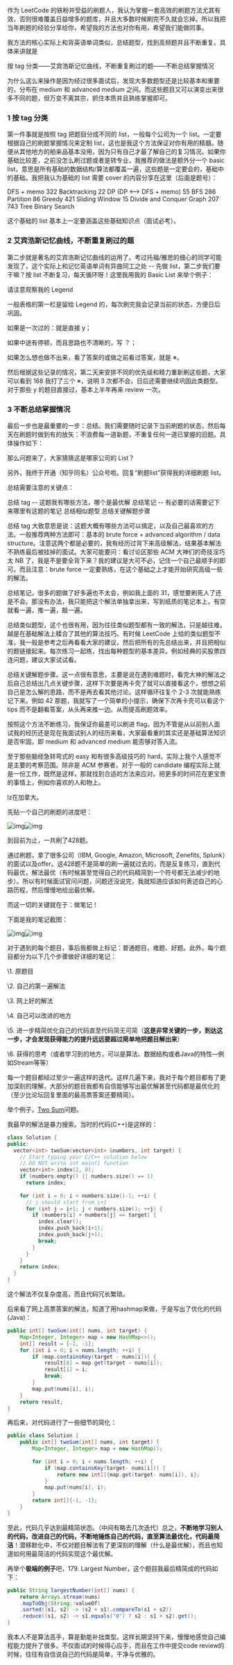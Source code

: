 作为 LeetCode 的铁粉并受益的刷题人，我认为掌握一套高效的刷题方法尤其有效，否则很难覆盖日益增多的题库，并且大多数时候刷完不久就会忘掉。所以我把当年刷题的经验分享给你，希望我的方法也对你有用，希望我们能做同事。

我方法的核心实际上和背英语单词类似，总结题型，找到高频题并且不断重复。具体来讲就是

按 tag 分类——艾宾浩斯记忆曲线，不断重复刷过的题——不断总结掌握情况

为什么这么来操作是因为经过很多面试后，发现大多数题型还是比较基本和重要的，分布在 medium 和 advanced medium 之间。而这些题目又可以演变出来很多不同的题，但万变不离其宗，抓住本质并且熟练掌握即可。

### 1 按 tag 分类

第一件事就是按照 tag 把题目分成不同的 list，一般每个公司为一个 list。一定要根据自己的刷题掌握情况来定制 list，这也是我这个方法保证对你有用的精髓。随便从其他地方的舶来品基本没用，因为只有自己才最了解自己的复习情况。如果你基础比较差，之前没怎么刷过题或者是转专业，我推荐的做法是额外分一个 basic list，意思是所有基础的数据结构/算法都覆盖一遍，这些题是一定要会的，基础中的基础。我把我认为基础的 list 需要 cover 的内容分享在这里（后面是题号）：

DFS + memo 322
Backtracking 22
DP (DP <--> DFS + memo) 55
BFS 286
Partition 86
Greedy 421
Sliding Window 15
Divide and Conquer
Graph 207 743
Tree
Binary Search

这个基础的 list 基本上一定要涵盖这些基础知识点（面试必考）。

### 2 艾宾浩斯记忆曲线，不断重复刷过的题

第二步就是著名的艾宾浩斯记忆曲线的运用了。考过托福/雅思的细心的同学可能发现了，这个实际上和记忆英语单词有异曲同工之处 -- 先做 list，第二步我们要干嘛？按 list 不断复习，每天循环呀！这里我用我的 Basic List 来举个例子：

请注意观察我的 Legend

一般表格的第一栏是留给 Legend 的，每次刷完我会记录当前的状态，方便日后巩固。

如果是一次过的：就是直接 y；

如果中途有停顿，而且思路也不清晰的，写 ？；

如果怎么想也做不出来，看了答案的或做之前看过答案，就是 ※。

然后根据这些记录的情况，第二天来安排不同的优先级和精力重新刷这些题，大家可以看到 168 我打了三个 ※，说明 3 次都不会，日后还需要继续巩固此类题型。对于那些 y 的题目直接过，基本上半年再来 review 一次。

### 3 不断总结掌握情况

最后一步也是最重要的一步：总结。我们需要随时记录下当前刷题的状态，然后每天在刷题时做到有的放矢：不浪费每一道新题，不重复任何一道已掌握的旧题。具体操作如下：

那么问题来了，大家猜猜这是哪家公司的 List？

另外，我终于开通（知乎同名）公众号啦。回复“刷题list”获得我的详细刷题 list。

总结需要注意的关键点：

总结 tag -- 这题我有哪些方法，哪个是最优解
总结笔记 -- 有必要的话需要记下来哪里有这题的笔记
总结相似题型
总结关键解题步骤

总结 tag 大致意思是说：这题大概有哪些方法可以搞定，以及自己最喜欢的方法。一般推荐两种方法即可：基本的 brute force + advanced algorithm / data structure。注意这两个都是必要的，我有经历过背下来高级解法，结果基本解法不熟练最后被挂掉的面试。大家可能要问：看讨论区那些 ACM 大神们的奇技淫巧太 NB 了，我是不是要全背下来？我的建议是大可不必，记住一个自己最顺手的即可。而且注意：brute force 一定要熟练，在这个基础之上才能开始研究高级一些的解法。

总结笔记，很多的题做了好多遍也不太会，例如我上面的 31，感觉要刷死人了还是不会。那没有办法，我只能把这个解法单独拿出来，写到纸质的笔记本上，有空就看一遍，推一遍，敲一遍。

总结类似题型，这个也很有用，因为往往类似题型都有一致的解法，只是越往难，越是在基础解法上糅合了其他的算法技巧。有时候 LeetCode 上给的类似题型不准，我一般是参考之后再看看大家的建议，然后把所有的先总结出来，并且把相似的题链接起来。每次练习一起练，找出每种题型的基本差异。例如经典的买股票四连问题，建议大家试试看。

总结关键解题步骤。这一点很有意思，主要是说在遇到难题时，看完大神的解法之后自己总结出几点关键步骤，这样下次要是再卡壳了就可以直接看这个，想想之前自己是怎么解的思路，而不是再去看其他讨论。这样循环往复个 2-3 次就能熟练记下来。例如 42 那题，我就写了一个简单的小提示，确保下次再卡壳可以看这个 tips 而不是翻看答案，从头再来推一边。从而提高刷题效率。

按照这个方法不断练习，我保证你最差可以刷进 flag，因为不管是从以前别人面试我的经历还是现在我面试别人的经历来看，大家最看重的其实还是基础算法知识是否牢固，即 medium 和 advanced medium 能否够对答入流。

至于那些脑经急转弯式的 easy 和有很多高级技巧的 hard，实际上我个人感觉不是主要的考察范围。除非是 ACM 参赛者，对于一般的 candidate 编程实际上就是一份工作，既然是这样，那就找到合适的方法来应对。把更多的时间花在更宝贵的事情上，例如你喜欢的人和物上。





lz在加拿大。

先贴一个自己的刷题的进度吧：

![img](https://pic2.zhimg.com/50/v2-978e9412da254491a12d5fb280fc56cb_hd.jpg)![img](https://pic2.zhimg.com/80/v2-978e9412da254491a12d5fb280fc56cb_hd.jpg)

到目前为止，一共刷了428题。

通过刷题，拿了很多公司（IBM, Google, Amazon, Microsoft, Zenefits, Splunk）的面试以及offer。这428题不是简单的刷一遍就过去的，而是反复练习，直到代码最优，解法最优（有时候甚至觉得自己的代码精简到一个符号都无法减少的地步）。所以有时候面试官问问题，问题还没说完，我就知道应该如何表述自己的心路历程，然后慢慢地给出最优解。



而这一切的关键就在于：做笔记！

下面是我的笔记截图：

![img](https://pic2.zhimg.com/50/v2-7c4d365c8e813c47e9ef6e3bc4f0bb1a_hd.jpg)![img](https://pic2.zhimg.com/80/v2-7c4d365c8e813c47e9ef6e3bc4f0bb1a_hd.jpg)

对于遇到的每个题目，事后我都做上标记：普通题目，难题、好题。此外，每个题目都分为以下几个步骤做好详细的笔记：

\1. 原题目

\2. 自己的第一遍解法

\3. 网上好的解法

\4. 自己可以改进的地方

\5. 进一步精简优化自己的代码直至代码简无可简（**这是非常关键的一步，到达这一步，才会发现获得能力的提升远远要超过简单地把题目解出来**）

\6. 获得的思考（或者学习到的地方，可以是算法、数据结构或者Java的特性—例如Stream等等）



每一个题目都经过至少一遍这样的迭代。这样几遍下来，我对于每个题目都有了更加深刻的理解，大部分的题目我都有自信能够写出最优解甚至代码都是最优化的（至少比论坛回复里面的最高票答案还要精简）。



举个例子，[Two Sum](https://link.zhihu.com/?target=https%3A//leetcode.com/problems/two-sum/)问题。

我最早的解法是暴力搜索。当时的代码(C++)是这样的：

```cpp
class Solution {
public:
  vector<int> twoSum(vector<int> &numbers, int target) {
    // Start typing your C/C++ solution below
    // DO NOT write int main() function
    vector<int> index(2, 0);
    if (numbers.empty() || numbers.size() == 1)
      return index;
    
    for (int i = 0; i < numbers.size()-1; ++i) {
      // j should start from i+1
      for (int j = i+1; j < numbers.size(); ++j) {
        if (numbers[i] + numbers[j] == target) {
          index.clear();
          index.push_back(i+1);
          index.push_back(j+1);
          break;
        }
      }
    }
    return index;
  }
}
```

这个解法不仅复杂度高，而且代码冗长繁琐。



后来看了网上高票答案的解法，知道了用hashmap来做，于是写出了优化的代码(Java)：

```java
public int[] twoSum(int[] nums, int target) {
    Map<Integer, Integer> map = new HashMap<>();
    int[] result = {-1, -1};
    for (int i = 0; i < nums.length; ++i) {
        if (map.containsKey(target - nums[i])) {  
            result[0] = map.get(target - nums[i]);
            result[1] = i;
            break;
        }
        map.put(nums[i], i);
    }
    return result;
}
```

再后来，对代码进行了一些细节的简化：

```java
public class Solution {
    public int[] twoSum(int[] nums, int target) {
        Map<Integer, Integer> map = new HashMap();
        
        for (int i = 0; i < nums.length; ++i) {
            if (map.containsKey(target- nums[i])) {
                return new int[]{map.get(target- nums[i]), i};
            }
            map.put(nums[i], i);
        }
        return int[]{-1, -1};
    }
}
```

至此，代码几乎达到最精简状态。（中间有略去几次迭代）总之，**不断地学习别人的代码，改进自己的代码，不断地锤炼自己的代码，直至算法最优化，代码最简洁**！潜移默化中，不仅对题目解法有了更深刻的理解（什么是最优解），而且也知道如何用最简洁的代码实现这个最优解。

再举个**极端的例子**吧，179. Largest Number，这个题目我最后精简成的代码如下：

```java
public String largestNumber(int[] nums) {
    return Arrays.stream(nums)
    .mapToObj(String::valueOf)
    .sorted((s1, s2) -> (s2 + s1).compareTo(s1 + s2))
    .reduce((s1, s2) -> s1.equals("0") ? s2 : s1 + s2).get();
}
```

我本人不是算法高手，算是勤能补拙类型。这样长期坚持下来，慢慢地感觉自己编程能力提升了很多。不仅面试的时候得心应手，而且在工作中提交code review的时候，往往有自信说自己的代码是简单，干净与优雅的。

